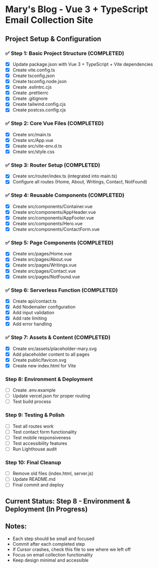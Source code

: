 # Mary's Blog - Vue 3 + TypeScript Email Collection Site

## Project Setup & Configuration

### ✅ Step 1: Basic Project Structure (COMPLETED)
- [x] Update package.json with Vue 3 + TypeScript + Vite dependencies
- [x] Create vite.config.ts
- [x] Create tsconfig.json
- [x] Create tsconfig.node.json
- [x] Create .eslintrc.cjs
- [x] Create .prettierrc
- [x] Create .gitignore
- [x] Create tailwind.config.cjs
- [x] Create postcss.config.cjs

### ✅ Step 2: Core Vue Files (COMPLETED)
- [x] Create src/main.ts
- [x] Create src/App.vue
- [x] Create src/vite-env.d.ts
- [x] Create src/style.css

### ✅ Step 3: Router Setup (COMPLETED)
- [x] Create src/router/index.ts (integrated into main.ts)
- [x] Configure all routes (Home, About, Writings, Contact, NotFound)

### ✅ Step 4: Reusable Components (COMPLETED)
- [x] Create src/components/Container.vue
- [x] Create src/components/AppHeader.vue
- [x] Create src/components/AppFooter.vue
- [x] Create src/components/Hero.vue
- [x] Create src/components/ContactForm.vue

### ✅ Step 5: Page Components (COMPLETED)
- [x] Create src/pages/Home.vue
- [x] Create src/pages/About.vue
- [x] Create src/pages/Writings.vue
- [x] Create src/pages/Contact.vue
- [x] Create src/pages/NotFound.vue

### ✅ Step 6: Serverless Function (COMPLETED)
- [x] Create api/contact.ts
- [x] Add Nodemailer configuration
- [x] Add input validation
- [x] Add rate limiting
- [x] Add error handling

### ✅ Step 7: Assets & Content (COMPLETED)
- [x] Create src/assets/placeholder-mary.svg
- [x] Add placeholder content to all pages
- [x] Create public/favicon.svg
- [x] Create new index.html for Vite

### Step 8: Environment & Deployment
- [ ] Create .env.example
- [ ] Update vercel.json for proper routing
- [ ] Test build process

### Step 9: Testing & Polish
- [ ] Test all routes work
- [ ] Test contact form functionality
- [ ] Test mobile responsiveness
- [ ] Test accessibility features
- [ ] Run Lighthouse audit

### Step 10: Final Cleanup
- [ ] Remove old files (index.html, server.js)
- [ ] Update README.md
- [ ] Final commit and deploy

## Current Status: Step 8 - Environment & Deployment (In Progress)

## Notes:
- Each step should be small and focused
- Commit after each completed step
- If Cursor crashes, check this file to see where we left off
- Focus on email collection functionality
- Keep design minimal and accessible
